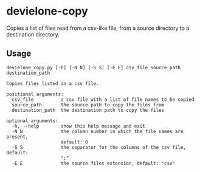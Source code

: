 # devielone-copy

Copies a list of files read from a csv-like file, from a source directory to a destination directory.

## Usage

```
devielone_copy.py [-h] [-N N] [-S S] [-E E] csv_file source_path destination_path

Copies files listed in a csv file.

positional arguments:
  csv_file          a csv file with a list of file names to be copied
  source_path       the source path to copy the files from
  destination_path  the destination path to copy the files

optional arguments:
  -h, --help        show this help message and exit
  -N N              the column number in which the file names are present,
                    default: 0
  -S S              the separator for the columns of the csv file, default:
                    ";"
  -E E              the source files extension, default: "csv"

```
